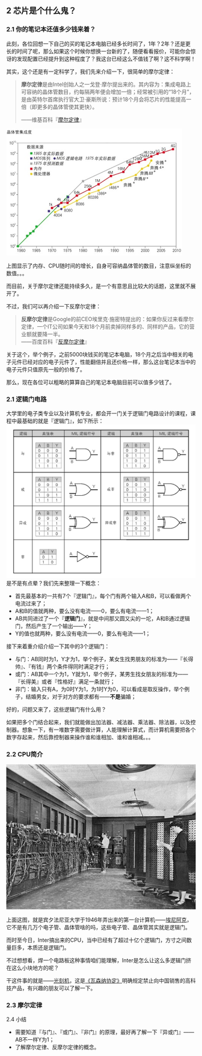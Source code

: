 ## 2 芯片是个什么鬼？

### 2.1 你的笔记本还值多少钱来着？

此刻，各位回想一下自己的买的笔记本电脑已经多长时间了，1年？2年？还是更长的时间了呢，那么如果这个时候你想换一台新的了，随便看看报价，可能你会惊讶的发现配置已经提升到这种程度了？我这台已经这么不值钱了啊？这不科学啊！

其实，这个还是有一定科学了，我们先来介绍一下，很简单的摩尔定律：

> **摩尔定律**是由Intel创始人之一戈登·摩尔提出来的。其内容为：集成电路上可容纳的晶体管数目，约每隔两年便会增加一倍；经常被引用的“18个月”，是由英特尔首席执行官大卫·豪斯所说：预计18个月会将芯片的性能提高一倍（即更多的晶体管使其更快）。
>
> ——维基百科『[摩尔定律](https://zh.wikipedia.org/wiki/摩尔定律)』

![](/assets/moores_law.png)

上图显示了内存、CPU随时间的增长，自身可容纳晶体管的数目，注意纵坐标的数值。。。

而目前，关于摩尔定律还能持续多久，是一个有意思且比较大的话题，这里就不展开了。

不过，我们可以再介绍一下反摩尔定律：

> **反摩尔定律**是Google的前CEO埃里克·施密特提出的：如果你反过来看摩尔定律，一个IT公司如果今天和18个月前卖掉同样多的、同样的产品，它的营业额就要降一半。  
> ——百度百科『[反摩尔定律](https://baike.baidu.com/item/反摩尔定律)』

关于这个，举个例子，之前5000块钱买的笔记本电脑，18个月之后当中相关的电子元件已经对应的电子元件了，性能翻倍并且还价格一样，那么这台笔记本当中的电子元件只值原先一般的价格了。

那么，现在各位可以粗略的算算自己的笔记本电脑目前可以值多少钱了。

### 2.1 逻辑门电路

大学里的电子类专业以及计算机专业，都会开一门关于逻辑门电路设计的课程，课程中最基础的就是『逻辑门』，如下所示：  
![](/assets/gate_circuit.png)是不是有点晕？我们先来整理一下概念：

* 首先最基本的一共有7个『逻辑门』，每个门有两个输入A和B，可以看做两个电流过来了；
* A和B的值就两种，要么没有电流——0，要么有电流——1；
* AB共同进过了一个『**逻辑门**』，就是中间那又圆又尖的一坨，A和B通过逻辑门，然后产生了一个输出——Y；
* Y的值也就两种，要么没有电流——0，要么有电流——1；

接下来着重介绍介绍一下其中的3个逻辑门：

* 与门：AB同时为1，Y才为1，举个例子，某女生找男朋友的标准为——『长得帅』、『有钱』两个条件得同时满足才行；
* 或门：AB其中一个为1，Y就为1，举个例子，某男生找女朋友的标准为——『长得美』或者『性格好』满足一条就行；
* 非门：输入只有A，为0时Y为1，为1时Y为0，可以看成是取反操作，举个例子，结婚男女，对于对方的要求都有——**不是**骗婚；

好的，问题又来了，这些逻辑门有什么用？

如果把多个门结合起来，我们就能做出加法器、减法器、乘法器、除法器，以及控制器。想象一下，有一堆数字需要做计算，人能理解计算式，而计算机需要把各个数字存起来，然后靠控制器来操作谁和谁相加、谁和谁相减。。。

### 2.2 CPU简介

![](/assets/eniac.png)

上面这图，就是宾夕法尼亚大学于1946年弄出来的第一台计算机——[埃尼阿克](https://zh.wikipedia.org/wiki/電子數值積分計算機)，它不是有几万个电子管、晶体管啥的吗，这些电子管、晶体管其实就是逻辑门。

而时至今日，Inter搞出来的CPU，当中已经有了超过十亿个逻辑门，方寸之间数量巨多，本质还是逻辑门。

不过想想看，焊一个电路板这种事情咱们能理解，Inter是怎么让这么多逻辑门挤在这么小块地方的呢？

干这件事的就是——[光刻机](https://zh.wikipedia.org/wiki/光刻机)，这是[《瓦森纳协定》](https://zh.wikipedia.org/wiki/瓦聖納協定)明确规定禁止向中国销售的高科技产品，有兴趣的朋友可以了解一下。

### 2.3 摩尔定律

2.4 小结

* 需要知道『与门』、『或门』、『非门』的原理，最好再了解一下『异或门』——AB不一样Y为1；
* 了解摩尔定律、反摩尔定律的概念。



